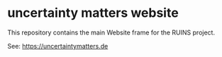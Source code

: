 # uncertainty matters website

This repository contains the main Website frame for the RUINS project.

See: https://uncertaintymatters.de

